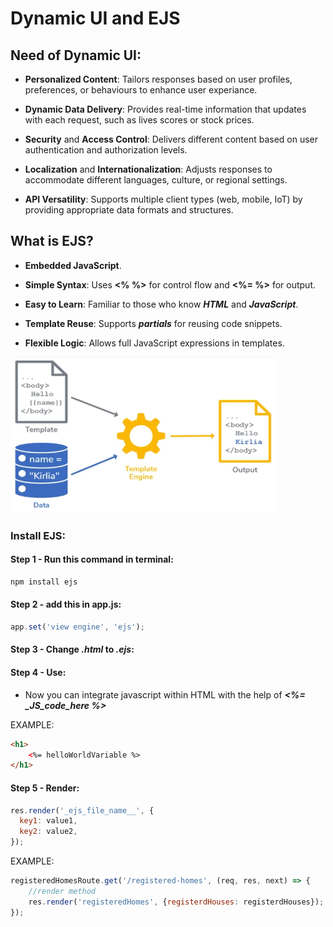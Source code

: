 # Dynamic UI and EJS

## Need of Dynamic UI:

* **Personalized Content**: Tailors responses based on user profiles, preferences, or behaviours to enhance user experiance.

* **Dynamic Data Delivery**: Provides real-time information that updates with each request, such as lives scores or stock prices.

* **Security** and **Access Control**: Delivers different content based on user authentication and authorization levels.

* **Localization** and **Internationalization**: Adjusts responses to accommodate different languages, culture, or regional settings.

* **API Versatility**: Supports multiple client types (web, mobile, IoT) by providing appropriate data formats and structures.


## What is EJS?

* **Embedded JavaScript**.

* **Simple Syntax**: Uses **<% %>** for control flow and **<%= %>** for output.

* **Easy to Learn**: Familiar to those who know ***HTML*** and ***JavaScript***.

* **Template Reuse**: Supports ***partials*** for reusing code snippets.

* **Flexible Logic**: Allows full JavaScript expressions in templates.

<img alt="ejs work flow" src="ejs-work-flow.png" height="250px"/>


### Install EJS:

#### Step 1 - Run this command in terminal:
```bash
npm install ejs
```

#### Step 2 - add this in **app.js**:
```js
app.set('view engine', 'ejs');
```

#### Step 3 - Change ***.html*** to ***.ejs***:

#### Step 4 - Use:

* Now you can integrate javascript within HTML with the help of ***<%= _JS_code_here %>***

EXAMPLE:
```html
<h1>
    <%= helloWorldVariable %>
</h1>
```

#### Step 5 - Render:

```js
res.render('_ejs_file_name__', {
  key1: value1,
  key2: value2,
});
```

EXAMPLE:
```js
registeredHomesRoute.get('/registered-homes', (req, res, next) => {
    //render method
    res.render('registeredHomes', {registerdHouses: registerdHouses});
});
```